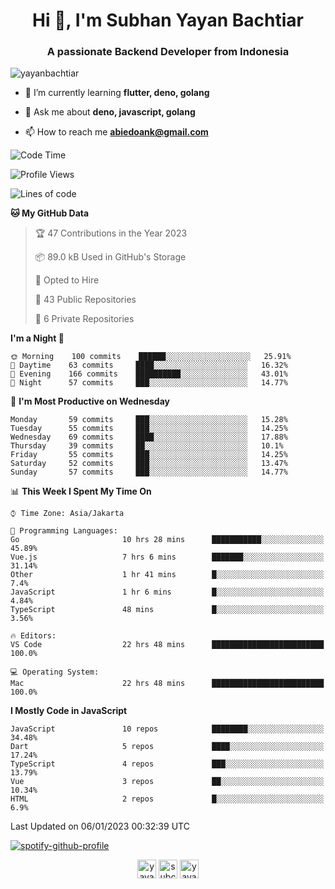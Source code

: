<h1 align="center">Hi 👋, I'm Subhan Yayan Bachtiar</h1>
<h3 align="center">A passionate Backend Developer from Indonesia</h3>

<p align="left"> <img src="https://komarev.com/ghpvc/?username=yayanbachtiar" alt="yayanbachtiar" /> </p>

- 🌱 I’m currently learning **flutter, deno, golang**

- 💬 Ask me about **deno, javascript, golang**

- 📫 How to reach me **abiedoank@gmail.com**

<!--START_SECTION:waka-->
![Code Time](http://img.shields.io/badge/Code%20Time-5%2C228%20hrs%2019%20mins-blue)

![Profile Views](http://img.shields.io/badge/Profile%20Views-0-blue)

![Lines of code](https://img.shields.io/badge/From%20Hello%20World%20I%27ve%20Written-1%20Million%20lines%20of%20code-blue)

**🐱 My GitHub Data** 

> 🏆 47 Contributions in the Year 2023
 > 
> 📦 89.0 kB Used in GitHub's Storage 
 > 
> 💼 Opted to Hire
 > 
> 📜 43 Public Repositories 
 > 
> 🔑 6 Private Repositories  
 > 
**I'm a Night 🦉** 

```text
🌞 Morning    100 commits    ██████░░░░░░░░░░░░░░░░░░░   25.91% 
🌆 Daytime    63 commits     ████░░░░░░░░░░░░░░░░░░░░░   16.32% 
🌃 Evening    166 commits    ██████████░░░░░░░░░░░░░░░   43.01% 
🌙 Night      57 commits     ███░░░░░░░░░░░░░░░░░░░░░░   14.77%

```
📅 **I'm Most Productive on Wednesday** 

```text
Monday       59 commits     ███░░░░░░░░░░░░░░░░░░░░░░   15.28% 
Tuesday      55 commits     ███░░░░░░░░░░░░░░░░░░░░░░   14.25% 
Wednesday    69 commits     ████░░░░░░░░░░░░░░░░░░░░░   17.88% 
Thursday     39 commits     ██░░░░░░░░░░░░░░░░░░░░░░░   10.1% 
Friday       55 commits     ███░░░░░░░░░░░░░░░░░░░░░░   14.25% 
Saturday     52 commits     ███░░░░░░░░░░░░░░░░░░░░░░   13.47% 
Sunday       57 commits     ███░░░░░░░░░░░░░░░░░░░░░░   14.77%

```


📊 **This Week I Spent My Time On** 

```text
⌚︎ Time Zone: Asia/Jakarta

💬 Programming Languages: 
Go                       10 hrs 28 mins      ███████████░░░░░░░░░░░░░░   45.89% 
Vue.js                   7 hrs 6 mins        ███████░░░░░░░░░░░░░░░░░░   31.14% 
Other                    1 hr 41 mins        █░░░░░░░░░░░░░░░░░░░░░░░░   7.4% 
JavaScript               1 hr 6 mins         █░░░░░░░░░░░░░░░░░░░░░░░░   4.84% 
TypeScript               48 mins             █░░░░░░░░░░░░░░░░░░░░░░░░   3.56%

🔥 Editors: 
VS Code                  22 hrs 48 mins      █████████████████████████   100.0%

💻 Operating System: 
Mac                      22 hrs 48 mins      █████████████████████████   100.0%

```

**I Mostly Code in JavaScript** 

```text
JavaScript               10 repos            ████████░░░░░░░░░░░░░░░░░   34.48% 
Dart                     5 repos             ████░░░░░░░░░░░░░░░░░░░░░   17.24% 
TypeScript               4 repos             ███░░░░░░░░░░░░░░░░░░░░░░   13.79% 
Vue                      3 repos             ██░░░░░░░░░░░░░░░░░░░░░░░   10.34% 
HTML                     2 repos             █░░░░░░░░░░░░░░░░░░░░░░░░   6.9%

```



 Last Updated on 06/01/2023 00:32:39 UTC
<!--END_SECTION:waka-->

[![spotify-github-profile](https://spotify-github-profile.vercel.app/api/view?uid=31qtu2k4v3mbxp7clcmm6imuqq6e&cover_image=true&theme=default&show_offline=false&bar_color=53b14f&bar_color_cover=true)](https://github.com/kittinan/spotify-github-profile)


<p align="center">
<a href="https://dev.to/yayanbachtiar" target="blank"><img align="center" src="https://cdn.jsdelivr.net/npm/simple-icons@3.0.1/icons/dev-dot-to.svg" alt="yayanbachtiar" height="30" width="30" /></a>
<a href="https://linkedin.com/in/subchanyayanbachtiar" target="blank"><img align="center" src="https://cdn.jsdelivr.net/npm/simple-icons@3.0.1/icons/linkedin.svg" alt="subchanyayanbachtiar" height="30" width="30" /></a>
<a href="https://codesandbox.com/yayanbachtiar" target="blank"><img align="center" src="https://cdn.jsdelivr.net/npm/simple-icons@3.0.1/icons/codesandbox.svg" alt="yayanbachtiar" height="30" width="30" /></a>
</p>
